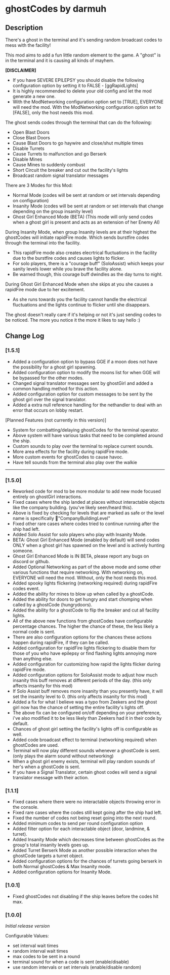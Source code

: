 # ghostCodes by darmuh

## Description

There's a ghost in the terminal and it's sending random broadcast codes to mess with the facility!

This mod aims to add a fun little random element to the game. A "ghost" is in the terminal and it is causing all kinds of mayhem.


**[DISCLAIMER]**
- If you have SEVERE EPILEPSY you should disable the following configuration option by setting it to FALSE - [ggRapidLights]
- It is highly recommended to delete your old config and let the mod generate a new one.
- With the ModNetworking configuration option set to [TRUE], EVERYONE will need the mod. With the ModNetworking configuration option set to [FALSE], only the host needs this mod.

The ghost sends codes through the terminal that can do the following:
- Open Blast Doors
- Close Blast Doors
- Cause Blast Doors to go haywire and close/shut multiple times
- Disable Turrets
- Cause Turrets to malfunction and go Berserk
- Disable Mines
- Cause Mines to suddenly combust
- Short Circuit the breaker and cut out the facility's lights
- Broadcast random signal translator messages

There are 3 Modes for this Mod:
- Normal Mode (codes will be sent at random or set intervals depending on configuration)
- Insanity Mode (codes will be sent at random or set intervals that change depending on the group insanity level)
- Ghost Girl Enhanced Mode (BETA) (This mode will only send codes when a ghost girl is present and acts as an extension of her Enemy AI)

During Insanity Mode, when group Insanity levels are at their highest the ghostCodes will initiate rapidFire mode. Which sends burstfire codes through the terminal into the facility.
- This rapidFire mode also creates elecrtrical fluctuations in the facility due to the burstfire codes and causes lights to flicker. 
- For solo players, there is a "courage buff" (SoloAssist) which keeps your sanity levels lower while you brave the facility alone.
- Be warned though, this courage buff dwindles as the day turns to night.

During Ghost Girl Enhanced Mode when she skips at you she causes a rapidFire mode due to her excitement.
- As she runs towards you the facility cannot handle the electrical fluctuations and the lights continue to flicker until she disappears.


The ghost doesn't really care if it's helping or not it's just sending codes to be noticed. The more you notice it the more it likes to say hello :)

## Change Log

### [1.5.1]

 - Added a configuration option to bypass GGE if a moon does not have the possibility for a ghost girl spawning.
 - Added configuration option to modify the moons list for when GGE will be bypassed for the other modes.
 - Changed signal translator messages sent by ghostGirl and added a common handling method for this action.
 - Added configuration option for custom messages to be sent by the ghost girl over the signal translator.
 - Added a extra null reference handling for the nethandler to deal with an error that occurs on lobby restart.

 [Planned Features (not currently in this version)]
 - System for combatting/delaying ghostCodes for the terminal operator.
 - Above system will have various tasks that need to be completed around the ship.
 - Custom sounds to play over the terminal to replace current sounds.
 - More area effects for the facility during rapidFire mode.
 - More custom events for ghostCodes to cause havoc.
 - Have tell sounds from the terminal also play over the walkie

****

### [1.5.0]

- Reworked code for mod to be more modular to add new mode focused entirely on ghostGirl interactions.
- Fixed cases where the ship landed at places without interactable objects like the company building. (you've likely seen/heard this).
- Above is fixed by checking for levels that are marked as safe or the level name is specifically "CompanyBuildingLevel"
- Fixed other rare cases where codes tried to continue running after the ship had left.
- Added Solo Assist for solo players who play with Insanity Mode.
- BETA: Ghost Girl Enhanced Mode (enabled by default) will send codes ONLY when a ghost girl has spawned on the level and is actively hunting someone.
- Ghost Girl Enhanced Mode is IN BETA, please report any bugs on discord or github.
- Added Optional Networking as part of the above mode and some other various functions that require networking. With networking on, EVERYONE will need the mod. Without, only the host needs this mod.
- Added spooky lights flickering (networking required) during rapidFire codes event.
- Added the ability for mines to blow up when called by a ghostCode.
- Added the ability for doors to get hungry and start chomping when called by a ghostCode (hungrydoors).
- Added the ability for a ghostCode to flip the breaker and cut all facility lights.
- All of the above new functions from ghostCodes have configurable percentage chances. The higher the chance of these, the less likely a normal code is sent.
- There are also configuration options for the chances these actions happen during rapidFire, if they can be called.
- Added configuration for rapidFire lights flickering to disable them for those of you who have epilepsy or find flashing lights annoying more than anything else.
- Added configuration for customizing how rapid the lights flicker during rapidFire mode.
- Added configuration options for SoloAssist mode to adjust how much insanity this buff removes at different periods of the day. (this only affects insanity for this mod)
- If Solo Assist buff removes more insanity than you presently have, it will set the insanity level to 0. (this only affects insanity for this mod)
- Added a fix for what I believe was a typo from Zeekers and the ghost girl now has the chance of setting the entire facility's lights off.
- The above fix can be configured on/off depending on your preference, i've also modified it to be less likely than Zeekers had it in their code by default.
- Chances of ghost girl setting the facility's lights off is configurable as well.
- Added code broadcast effect to terminal (networking required) when ghostCodes are used.
- Terminal will now play different sounds whenever a ghostCode is sent. (only plays the alarm sound without networking)
- When a ghost girl enemy exists, terminal will play random sounds of her's when a ghostCode is sent.
- If you have a Signal Translator, certain ghost codes will send a signal translator message with their action.



### [1.1.1]
 - Fixed cases where there were no interactable objects throwing error in the console.
 - Fixed rare cases where the codes still kept going after the ship had left.
 - Fixed the number of codes not being reset going into the next round.
 - Added minimum codes to send per round configuration option
 - Added filter option for each interactable object (door, landmine, & turret).
 - Added Insanity Mode which decreases time between ghostCodes as the group's total insanity levels goes up.
 - Added Turret Berserk Mode as another possible interaction when the ghostCode targets a turret object.
 - Added configuration options for the chances of turrets going berserk in both Normal ghostCodes & Max Insanity mode.
 - Added configuration options for Insanity Mode.

### [1.0.1]
 - Fixed ghostCodes not disabling if the ship leaves before the codes hit max.

### [1.0.0]
*Initial release version*

Configurable Values:
- set interval wait times
- random interval wait times
- max codes to be sent in a round
- terminal sound for when a code is sent (enable/disable)
- use random intervals or set intervals (enable/disable random)

